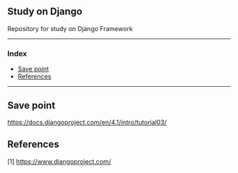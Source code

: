<h2> Study on Django </h2>

Repository for study on Django Framework

---

<h3>Index</h3>

- [Save point](#save-point)
- [References](#references)

---

## Save point

https://docs.djangoproject.com/en/4.1/intro/tutorial03/

## References

[1] https://www.djangoproject.com/

